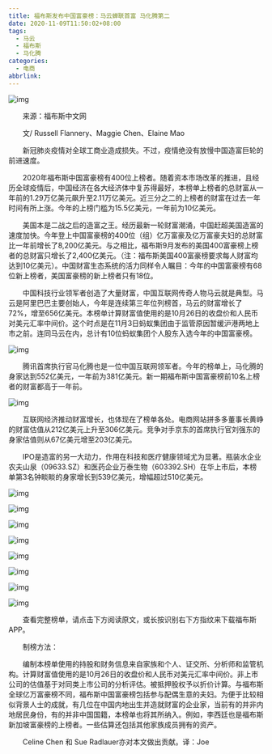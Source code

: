 ```yaml
---
title: 福布斯发布中国富豪榜：马云蝉联首富 马化腾第二
date: 2020-11-09T11:50:02+08:00
tags:
  - 马云
  - 福布斯
  - 马化腾
categories:
  - 电商
abbrlink:
---
```


![img](https://cdn.jsdelivr.net/gh/yakeing/Documentation@main/Hexo/images/deb7-kcpxnwv3736188.jpg)

　　来源：福布斯中文网

　　文/ Russell Flannery、Maggie Chen、Elaine Mao

　　新冠肺炎疫情对全球工商业造成损失。不过，疫情绝没有放慢中国造富巨轮的前进速度。

　　2020年福布斯中国富豪榜有400位上榜者。随着资本市场改革的推进，且经历全球疫情后，中国经济在各大经济体中复苏得最好，本榜单上榜者的总财富从一年前的1.29万亿美元飙升至2.11万亿美元。近三分之二的上榜者的财富在过去一年时间有所上涨。今年的上榜门槛为15.5亿美元，一年前为10亿美元。

　　美国本是二战之后的造富之王。经历最新一轮财富潮涌，中国赶超美国造富的速度加快。今年登上中国富豪榜的400位（组）亿万富豪及亿万富豪夫妇的总财富比一年前增长了8,200亿美元。与之相比，福布斯9月发布的美国400富豪榜上榜者的总财富只增长了2,400亿美元。（注：福布斯美国400富豪榜要求每人财富均达到10亿美元）。中国财富生态系统的活力同样令人瞩目：今年的中国富豪榜有68位新上榜者，美国富豪榜的新上榜者只有18位。

　　中国科技行业领军者创造了大量财富，中国互联网传奇人物马云就是典型。马云是阿里巴巴主要创始人，今年是连续第三年位列榜首，马云的财富增长了72%，增至656亿美元。本榜单计算财富值使用的是10月26日的收盘价和人民币对美元汇率中间价。这个时点是在11月3日蚂蚁集团由于监管原因暂缓沪港两地上市之前。连同马云在内，总计有10位蚂蚁集团个人股东入选今年的中国富豪榜。

![img](https://cdn.jsdelivr.net/gh/yakeing/Documentation@main/Hexo/images/314e-kcpxnwv3736205.jpg)

　　腾讯首席执行官马化腾也是一位中国互联网领军者。今年的榜单上，马化腾的身家达到552亿美元，一年前为381亿美元。新一期福布斯中国富豪榜前10名上榜者的财富都高于一年前。

![img](https://cdn.jsdelivr.net/gh/yakeing/Documentation@main/Hexo/images/b8f4-kcpxnwv3736220.jpg)

　　互联网经济推动财富增长，也体现在了榜单各处。电商网站拼多多董事长黄峥的财富估值从212亿美元上升至306亿美元。竞争对手京东的首席执行官刘强东的身家估值则从67亿美元增至203亿美元。

　　IPO是造富的另一大动力，作用在科技和医疗健康领域尤为显著。瓶装水企业农夫山泉（09633.SZ）和医药企业万泰生物（603392.SH）在华上市后，本榜单第3名钟睒睒的身家增长到539亿美元，增幅超过510亿美元。

![img](https://cdn.jsdelivr.net/gh/yakeing/Documentation@main/Hexo/images/5e03-kcpxnwv3736232.jpg)

![img](https://cdn.jsdelivr.net/gh/yakeing/Documentation@main/Hexo/images/bd84-kcpxnwv3736251.jpg)

![img](https://cdn.jsdelivr.net/gh/yakeing/Documentation@main/Hexo/images/9d6e-kcpxnwv3736264.jpg)

![img](https://cdn.jsdelivr.net/gh/yakeing/Documentation@main/Hexo/images/bf8b-kcpxnwv3736271.jpg)

![img](https://cdn.jsdelivr.net/gh/yakeing/Documentation@main/Hexo/images/687a-kcpxnwv3736287.jpg)

![img](https://cdn.jsdelivr.net/gh/yakeing/Documentation@main/Hexo/images/c826-kcpxnwv3736303.jpg)

![img](https://cdn.jsdelivr.net/gh/yakeing/Documentation@main/Hexo/images/4cda-kcpxnwv3736327.jpg)

![img](https://cdn.jsdelivr.net/gh/yakeing/Documentation@main/Hexo/images/9815-kcpxnwv3736342.jpg)

　　查看完整榜单，请点击下方阅读原文，或长按识别右下方指纹来下载福布斯APP。

　　制榜方法：

　　编制本榜单使用的持股和财务信息来自家族和个人、证交所、分析师和监管机构。计算财富值使用的是10月26日的收盘价和人民币对美元汇率中间价。非上市公司的估值基于对同类上市公司的分析评估。被抵押股权予以折价计算。与福布斯全球亿万富豪榜不同，福布斯中国富豪榜包括参与配偶生意的夫妇。为便于比较相似背景人士的成就，有几位在中国内地出生并造就财富的企业家，当前有的并非内地居民身份，有的并非中国国籍，本榜单也将其所纳入。例如，李西廷也是福布斯新加坡富豪榜的上榜者。一些估算还包括其他家族成员拥有的资产。

　　Celine Chen 和 Sue Radlauer亦对本文做出贡献。译：Joe